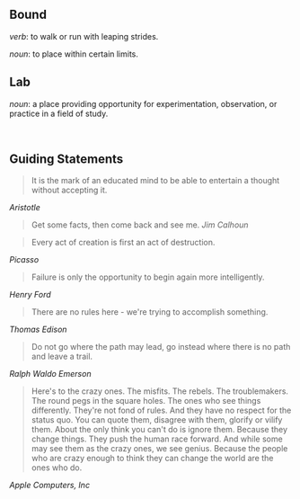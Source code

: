 ## Bound
*verb*: to walk or run with leaping strides.

*noun*: to place within certain limits.

## Lab
*noun*: a place providing opportunity for experimentation, observation, or practice in a field of study.

<br>

## Guiding Statements

> It is the mark of an educated mind to be able
> to entertain a thought without accepting it.

*Aristotle*


> Get some facts, 
> then come back and see me.
> *Jim Calhoun*


> Every act of creation is first an act of destruction.

*Picasso*


> Failure is only the opportunity to begin again more intelligently. 

*Henry Ford*


> There are no rules here - we're trying to accomplish something.

*Thomas Edison*


> Do not go where the path may lead, go instead where there is no path and leave a trail.

*Ralph Waldo Emerson*


> Here's to the crazy ones. The misfits. The rebels. The troublemakers. The round pegs in the square holes. The ones who see things differently. 
> They're not fond of rules. And they have no respect for the status quo. You can quote them, disagree with them, glorify or vilify them.
> About the only think you can't do is ignore them. Because they change things. They push the human race forward. 
> And while some may see them as the crazy ones, we see genius. Because the people who are crazy enough to think they can change the world are the ones who do. 

*Apple Computers, Inc*
